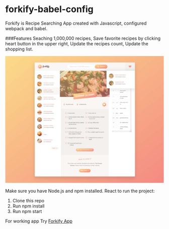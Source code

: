 # forkify-babel-config
Forkify is Recipe Searching App created with Javascript, configured webpack and babel.

###Features
Seaching 1,000,000 recipes,
Save favorite recipes by clicking heart button in the upper right,
Update the recipes count,
Update the shopping list.

<img src="dist/img/forkify01.jpg">  

Make sure you have Node.js and npm installed. 
React to run the project:
1. Clone this repo
2. Run npm install
3. Run npm start

For working app Try [Forkify App](https://forkifyapp.netlify.com/)
